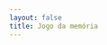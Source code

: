 ```yaml
---
layout: false
title: Jogo da memória
---
```


<script setup>
import { defineAsyncComponent } from 'vue'
import '../../dist/style.css'

const MemoryGame = defineAsyncComponent(() => import('../../').then(m => m.MemoryGame))
</script>

<ClientOnly>
  <MemoryGame
    statement="Foo2s"
    background="https://t4.ftcdn.net/jpg/03/34/19/13/240_F_334191354_zW1Fj9HPbfJdBPEVe2d6mcuT1w2g8K5y.jpg"
    :options="{
      teste1: 'teste2',
      teste3: 'teste4',
      teste5: 'teste6',
      teste55: 'teste65',
      teste655: 'teste665',
      tes1te55: 'test35e65'
    }"
  />
</ClientOnly>
